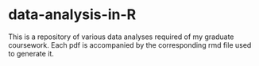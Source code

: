 # data-analysis-in-R
This is a repository of various data analyses required of my graduate coursework. Each pdf is accompanied by the corresponding rmd file used to generate it.  

